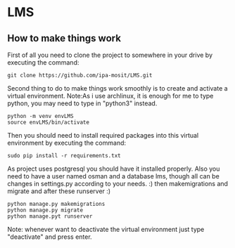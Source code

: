 # LMS
## How to make things work
First of all you need to clone the project to somewhere in your drive by executing the command:

    git clone https://github.com/ipa-mosit/LMS.git

Second thing to do to make things work smoothly is to create and activate a virtual environment.
Note:As i use archlinux, it is enough for me to type python, you may need to type in "python3" instead.

    python -m venv envLMS
    source envLMS/bin/activate

Then you should need to install required packages into this virtual environment by executing the command:

    sudo pip install -r requirements.txt

As project uses postgresql you should have it installed properly.
Also you need to have a user named osman and a database lms, though all can be changes in settings.py according to your needs. :)
then makemigrations and migrate and after these runserver :)

    python manage.py makemigrations
    python manage.py migrate
    python manage.pyt runserver

Note: whenever want to deactivate the virtual environment just type "deactivate" and press enter.
